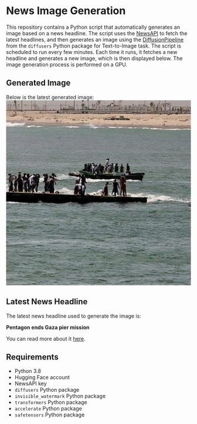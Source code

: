 # News Image Generation
This repository contains a Python script that automatically generates an image based on a news headline. The script uses the [NewsAPI](https://newsapi.org/) to fetch the latest headlines, and then generates an image using the [DiffusionPipeline](https://github.com/huggingface/diffusers) from the `diffusers` Python package for Text-to-Image task.
The script is scheduled to run every few minutes. Each time it runs, it fetches a new headline and generates a new image, which is then displayed below. The image generation process is performed on a GPU.

## Generated Image
Below is the latest generated image:
![Generated Image](image.png)

## Latest News Headline
The latest news headline used to generate the image is:

**Pentagon ends Gaza pier mission**

You can read more about it [here](https://news.google.com/rss/articles/CBMiY2h0dHBzOi8vd3d3Lndhc2hpbmd0b25wb3N0LmNvbS9uYXRpb25hbC1zZWN1cml0eS8yMDI0LzA3LzE3L2dhemEtcGllci1taXNzaW9uLWVuZHMtcGVudGFnb24taXNyYWVsL9IBAA?oc=5).

## Requirements
- Python 3.8
- Hugging Face account
- NewsAPI key
- `diffusers` Python package
- `invisible_watermark` Python package
- `transformers` Python package
- `accelerate` Python package
- `safetensors` Python package
